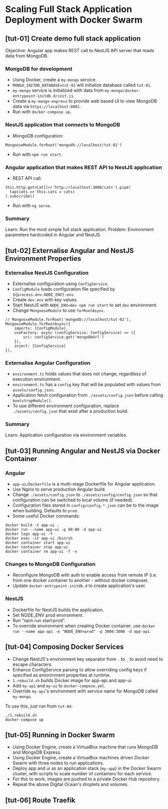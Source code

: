 # Scaling Full Stack Application Deployment with Docker Swarm

## [tut-01] Create demo full stack application

Objective: Angular app makes REST call to NestJS API server that reads data from MongoDB.

### MongoDB for development

- Using Docker, create a `my-mongo` service.
- `MONGO_INITDB_DATABASE=tut-01` will initialize database called `tut-01`.
- `my-mongo` service is initialized with data from `my-mongo/docker-entrypoint-initdb.d/init.js`.
- Create a `my-mongo-express` to provide web based UI to view MongoDB data via `https://localhost:8081`. 
- Run with `docker-compose up`.

### NestJS application that connects to MongoDB

- MongoDB configuration:
```
MongooseModule.forRoot('mongodb://localhost/tut-01')
```
- Run with `npm run start`.

### Angular application that makes REST API to NestJS application

- REST API call:
```
this.http.get<Cat[]>('http://localhost:3000/cats').pipe(
  tap(cats => this.cats = cats)
).subscribe()
```
- Run with `ng serve`.

### Summary

Learn: Run the most simple full stack application.
Problem: Environment parameters hardcoded in Angular and NestJS.

## [tut-02] Externalise Angular and NestJS Environment Properties

### Externalise NestJS Configuration
- Externalise configuration using `ConfigService`.
- `ConfigModule` loads configuration file specified by `${process.env.NODE_ENV}.env`.
- Create `dev.env` with key values.
- Start NestJS with `NODE_ENV=dev npm run start` to set `dev` environment.
- Change `MongooseModule` to use `forRootAsync`.

```
// MongooseModule.forRoot('mongodb://localhost/tut-02'),
MongooseModule.forRootAsync({
    imports: [ConfigModule],
    useFactory: async (configService: ConfigService) => ({
        uri: configService.get('mongoDbUrl')
    }),
    inject: [ConfigService]
}),
```

### Externalise Angular Configuration
- `environment.ts` holds values that does not change, regardless of execution environment.
- `environment.ts` has a `config` key that will be populated with values from `assets/config.json`.
- Application fetch configuration from `./assets/config.json` before calling `bootstrapModule()`.
- To use different environment configuration, replace `./assets/config.json` that exist after a production build.

### Summary

Learn: Application configuration via environment variables.

## [tut-03] Running Angular and NestJS via Docker Container

### Angular
- `app-ui/Dockerfile` is a multi-stage Dockerfile for Angular application.
- Use Nginx to serve production Angular build.
- Change `./assets/config.json` to `./assets/config/config.json` so that configuration can be switched to local volume (if needed).
- Configuration files stored in `config/config.*.json` can be to the image when building. Defaults to `prod`.
- Some useful Docker commands:
```
docker build -t app-ui .
docker run --name app-ui -p 80:80 -d app-ui
docker logs app-ui -f
docker exec -it app-ui /bin/sh
docker container start app-ui
docker container stop app-ui
docker container rm app-ui -f -v
```

### Changes to MongoDB Configuration

- Reconfigure MongoDB with auth to enable access from remote IP (i.e. from one docker container to another - without docker compose).
- Update `docker-entrypoint-initdb.d` to create application's user. 

### NestJS
- Dockerfile for NestJS builds the application.
- Set NODE_ENV prod environment.
- Run "npm run start:prod".
- To override environment when creating Docker container, use `docker run --name app-api -e "NODE_ENV=prod" -p 3000:3000 -d app-api`.

## [tut-04] Composing Docker Services
- Change NestJS's environment key separator from `.` to `_` to avoid need to escape characters.
- Enhance ConfigService parsing to allow overriding config keys if specified as environment properties at runtime.
- `1.rebuild.sh` builds Docker image for app-api and app-ui.
- Add `my-api` and `my-ui` to `docker-compose.yml`.
- Override `my-api`'s environment with service name for MongoDB called `my-mongo`.

To use this, just run from `tut-04`:
```
./1.rebuild.sh
docker-compose up
```

## [tut-05] Running in Docker Swarm
- Using Docker Engine, create a VirtualBox machine that runs MongoDB and MongoDB Express.
- Using Docker Engine, create a VirtualBox machines driven Docker Swarm with three nodes to run applications.
- Deploy app and ui as an application stack (`my-app`) in the Docker Swarm cluster, with scripts to scale number of containers for each service.
- For this to work, images are pushed to a private Docker Hub repository.
- Repeat the above Digital Ocean's droplets and volumes.

## [tut-06] Route Traefik
